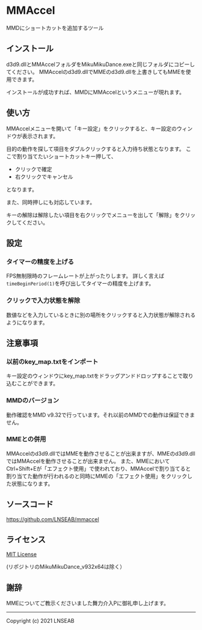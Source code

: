 # MMAccel

MMDにショートカットを追加するツール

## インストール

d3d9.dllとMMAccelフォルダをMikuMikuDance.exeと同じフォルダにコピーしてください。
MMAccelのd3d9.dllでMMEのd3d9.dllを上書きしてもMMEを使用できます。

インストールが成功すれば、MMDにMMAccelというメニューが現れます。

## 使い方

MMAccelメニューを開いて「キー設定」をクリックすると、キー設定のウィンドウが表示されます。

目的の動作を探して項目をダブルクリックすると入力待ち状態となります。
ここで割り当てたいショートカットキー押して、

* クリックで確定
* 右クリックでキャンセル

となります。

また、同時押しにも対応しています。

キーの解除は解除したい項目を右クリックでメニューを出して「解除」をクリックしてください。

## 設定

### タイマーの精度を上げる

FPS無制限時のフレームレートが上がったりします。
詳しく言えば`timeBeginPeriod(1)`を呼び出してタイマーの精度を上げます。

### クリックで入力状態を解除

数値などを入力しているときに別の場所をクリックすると入力状態が解除されるようになります。

## 注意事項

### 以前のkey_map.txtをインポート

キー設定のウィンドウにkey_map.txtをドラッグアンドドロップすることで取り込むことができます。

### MMDのバージョン

動作確認をMMD v9.32で行っています。それ以前のMMDでの動作は保証できません。

### MMEとの併用

MMAccelのd3d9.dllではMMEを動作させることが出来ますが、MMEのd3d9.dllではMMAccelを動作させることが出来ません。
また、MMEにおいてCtrl+Shift+Eが「エフェクト使用」で使われており、MMAccelで割り当てると割り当てた動作が行われるのと同時にMMEの「エフェクト使用」をクリックした状態になります。

## ソースコード

https://github.com/LNSEAB/mmaccel
  
## ライセンス

[MIT License](LICENSE)

(リポジトリのMikuMikuDance_v932x64は除く）

## 謝辞

MMEについてご教示くださいました舞力介入Pに御礼申し上げます。

-------------------------------------------------

Copyright (c) 2021 LNSEAB
